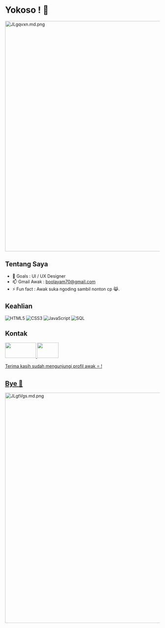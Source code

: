 # Yokoso ! 👋

<a href="https://freeimage.host/i/JLgqvxn"><img src="https://iili.io/JLgqvxn.md.png" alt="JLgqvxn.md.png" border="0" width="750px"></a>

## Tentang Saya

- 🌱 Goals : UI / UX Designer
- 📫 Gmail Awak : [boolayam70@gmail.com](mailto:boolayam70@gmail.com)
- ⚡ Fun fact : Awak suka ngoding sambil nonton cp 😹.

## Keahlian

![HTML5](https://img.shields.io/badge/HTML5-E34F26?style=for-the-badge&logo=html5&logoColor=white)
![CSS3](https://img.shields.io/badge/CSS3-1572B6?style=for-the-badge&logo=css3&logoColor=white)
![JavaScript](https://img.shields.io/badge/JavaScript-F7DF1E?style=for-the-badge&logo=javascript&logoColor=black)
![SQL](https://img.shields.io/badge/SQL-4479A1?style=for-the-badge&logo=postgresql&logoColor=white)

## Kontak

<a href="https://instagram.com/raiinime"><img src="https://www.masterweb.com/wp-content/uploads/2019/05/logo-ig.png" width="100px" height="50px"> <a href="https://www.facebook.com/people/Kiddo-Pedopil/pfbid02g7mR2vHRf3QY9zfiXucgYPfkLzLnd4FYzBWAcKRG2RQfwxbYDTYy3Veb7qKwnrS9l"><img src="https://buatlogoonline.com/wp-content/uploads/2022/10/Logo-FB-Hitam-Putih.jpg" width="70px" height="50px">
  
Terima kasih sudah mengunjungi profil awak ⭐ !

## Bye 👋

<a href="https://freeimage.host/i/JLgtVgs"><img src="https://iili.io/JLgtVgs.md.png" alt="JLgtVgs.md.png" border="0" width="750px"></a>
